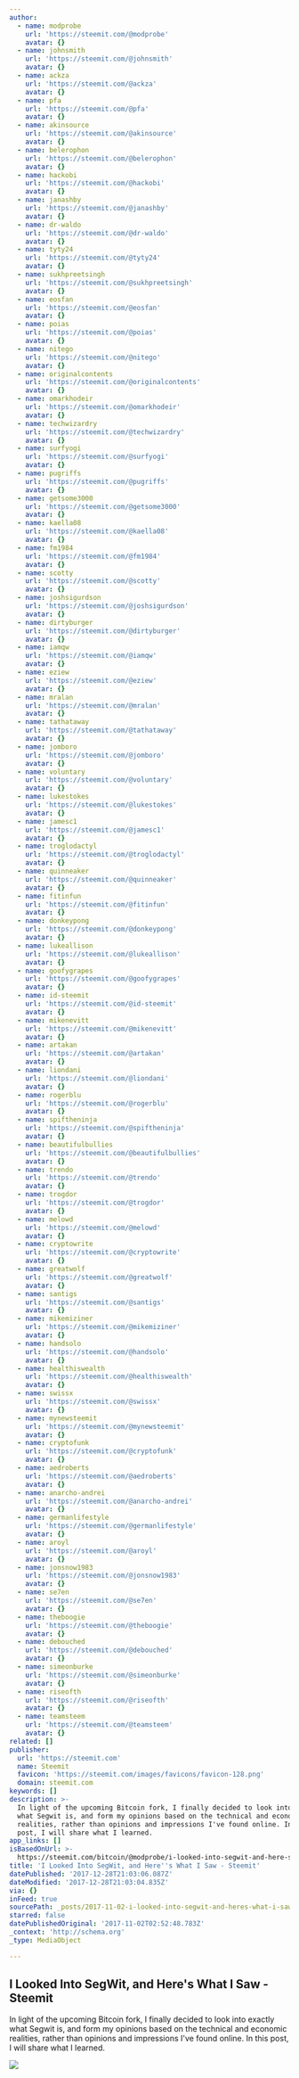 ```yaml
---
author:
  - name: modprobe
    url: 'https://steemit.com/@modprobe'
    avatar: {}
  - name: johnsmith
    url: 'https://steemit.com/@johnsmith'
    avatar: {}
  - name: ackza
    url: 'https://steemit.com/@ackza'
    avatar: {}
  - name: pfa
    url: 'https://steemit.com/@pfa'
    avatar: {}
  - name: akinsource
    url: 'https://steemit.com/@akinsource'
    avatar: {}
  - name: belerophon
    url: 'https://steemit.com/@belerophon'
    avatar: {}
  - name: hackobi
    url: 'https://steemit.com/@hackobi'
    avatar: {}
  - name: janashby
    url: 'https://steemit.com/@janashby'
    avatar: {}
  - name: dr-waldo
    url: 'https://steemit.com/@dr-waldo'
    avatar: {}
  - name: tyty24
    url: 'https://steemit.com/@tyty24'
    avatar: {}
  - name: sukhpreetsingh
    url: 'https://steemit.com/@sukhpreetsingh'
    avatar: {}
  - name: eosfan
    url: 'https://steemit.com/@eosfan'
    avatar: {}
  - name: poias
    url: 'https://steemit.com/@poias'
    avatar: {}
  - name: nitego
    url: 'https://steemit.com/@nitego'
    avatar: {}
  - name: originalcontents
    url: 'https://steemit.com/@originalcontents'
    avatar: {}
  - name: omarkhodeir
    url: 'https://steemit.com/@omarkhodeir'
    avatar: {}
  - name: techwizardry
    url: 'https://steemit.com/@techwizardry'
    avatar: {}
  - name: surfyogi
    url: 'https://steemit.com/@surfyogi'
    avatar: {}
  - name: pugriffs
    url: 'https://steemit.com/@pugriffs'
    avatar: {}
  - name: getsome3000
    url: 'https://steemit.com/@getsome3000'
    avatar: {}
  - name: kaella08
    url: 'https://steemit.com/@kaella08'
    avatar: {}
  - name: fm1984
    url: 'https://steemit.com/@fm1984'
    avatar: {}
  - name: scotty
    url: 'https://steemit.com/@scotty'
    avatar: {}
  - name: joshsigurdson
    url: 'https://steemit.com/@joshsigurdson'
    avatar: {}
  - name: dirtyburger
    url: 'https://steemit.com/@dirtyburger'
    avatar: {}
  - name: iamqw
    url: 'https://steemit.com/@iamqw'
    avatar: {}
  - name: eziew
    url: 'https://steemit.com/@eziew'
    avatar: {}
  - name: mralan
    url: 'https://steemit.com/@mralan'
    avatar: {}
  - name: tathataway
    url: 'https://steemit.com/@tathataway'
    avatar: {}
  - name: jomboro
    url: 'https://steemit.com/@jomboro'
    avatar: {}
  - name: voluntary
    url: 'https://steemit.com/@voluntary'
    avatar: {}
  - name: lukestokes
    url: 'https://steemit.com/@lukestokes'
    avatar: {}
  - name: jamesc1
    url: 'https://steemit.com/@jamesc1'
    avatar: {}
  - name: troglodactyl
    url: 'https://steemit.com/@troglodactyl'
    avatar: {}
  - name: quinneaker
    url: 'https://steemit.com/@quinneaker'
    avatar: {}
  - name: fitinfun
    url: 'https://steemit.com/@fitinfun'
    avatar: {}
  - name: donkeypong
    url: 'https://steemit.com/@donkeypong'
    avatar: {}
  - name: lukeallison
    url: 'https://steemit.com/@lukeallison'
    avatar: {}
  - name: goofygrapes
    url: 'https://steemit.com/@goofygrapes'
    avatar: {}
  - name: id-steemit
    url: 'https://steemit.com/@id-steemit'
    avatar: {}
  - name: mikenevitt
    url: 'https://steemit.com/@mikenevitt'
    avatar: {}
  - name: artakan
    url: 'https://steemit.com/@artakan'
    avatar: {}
  - name: liondani
    url: 'https://steemit.com/@liondani'
    avatar: {}
  - name: rogerblu
    url: 'https://steemit.com/@rogerblu'
    avatar: {}
  - name: spiftheninja
    url: 'https://steemit.com/@spiftheninja'
    avatar: {}
  - name: beautifulbullies
    url: 'https://steemit.com/@beautifulbullies'
    avatar: {}
  - name: trendo
    url: 'https://steemit.com/@trendo'
    avatar: {}
  - name: trogdor
    url: 'https://steemit.com/@trogdor'
    avatar: {}
  - name: melowd
    url: 'https://steemit.com/@melowd'
    avatar: {}
  - name: cryptowrite
    url: 'https://steemit.com/@cryptowrite'
    avatar: {}
  - name: greatwolf
    url: 'https://steemit.com/@greatwolf'
    avatar: {}
  - name: santigs
    url: 'https://steemit.com/@santigs'
    avatar: {}
  - name: mikemiziner
    url: 'https://steemit.com/@mikemiziner'
    avatar: {}
  - name: handsolo
    url: 'https://steemit.com/@handsolo'
    avatar: {}
  - name: healthiswealth
    url: 'https://steemit.com/@healthiswealth'
    avatar: {}
  - name: swissx
    url: 'https://steemit.com/@swissx'
    avatar: {}
  - name: mynewsteemit
    url: 'https://steemit.com/@mynewsteemit'
    avatar: {}
  - name: cryptofunk
    url: 'https://steemit.com/@cryptofunk'
    avatar: {}
  - name: aedroberts
    url: 'https://steemit.com/@aedroberts'
    avatar: {}
  - name: anarcho-andrei
    url: 'https://steemit.com/@anarcho-andrei'
    avatar: {}
  - name: germanlifestyle
    url: 'https://steemit.com/@germanlifestyle'
    avatar: {}
  - name: aroyl
    url: 'https://steemit.com/@aroyl'
    avatar: {}
  - name: jonsnow1983
    url: 'https://steemit.com/@jonsnow1983'
    avatar: {}
  - name: se7en
    url: 'https://steemit.com/@se7en'
    avatar: {}
  - name: theboogie
    url: 'https://steemit.com/@theboogie'
    avatar: {}
  - name: debouched
    url: 'https://steemit.com/@debouched'
    avatar: {}
  - name: simeonburke
    url: 'https://steemit.com/@simeonburke'
    avatar: {}
  - name: riseofth
    url: 'https://steemit.com/@riseofth'
    avatar: {}
  - name: teamsteem
    url: 'https://steemit.com/@teamsteem'
    avatar: {}
related: []
publisher:
  url: 'https://steemit.com'
  name: Steemit
  favicon: 'https://steemit.com/images/favicons/favicon-128.png'
  domain: steemit.com
keywords: []
description: >-
  In light of the upcoming Bitcoin fork, I finally decided to look into exactly
  what Segwit is, and form my opinions based on the technical and economic
  realities, rather than opinions and impressions I've found online. In this
  post, I will share what I learned.
app_links: []
isBasedOnUrl: >-
  https://steemit.com/bitcoin/@modprobe/i-looked-into-segwit-and-here-s-what-i-saw
title: 'I Looked Into SegWit, and Here''s What I Saw - Steemit'
datePublished: '2017-12-28T21:03:06.087Z'
dateModified: '2017-12-28T21:03:04.835Z'
via: {}
inFeed: true
sourcePath: _posts/2017-11-02-i-looked-into-segwit-and-heres-what-i-saw-steemit.md
starred: false
datePublishedOriginal: '2017-11-02T02:52:48.783Z'
_context: 'http://schema.org'
_type: MediaObject

---
```

<article style=""><h1>I Looked Into SegWit, and Here's What I Saw - Steemit</h1><p>In light of the upcoming Bitcoin fork, I finally decided to look into exactly what Segwit is, and form my opinions based on the technical and economic realities, rather than opinions and impressions I've found online. In this post, I will share what I learned.</p><img src="https://steemitimages.com/DQmZPuWgWLogGPZNdtKsnUfdANvhACWXQeR4AswjqfrnTr6/truck.jpeg" /></article>